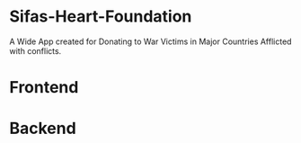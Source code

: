 # Sifas-Heart-Foundation
A Wide App created for Donating to War Victims in Major Countries Afflicted with conflicts.
# Frontend

# Backend

